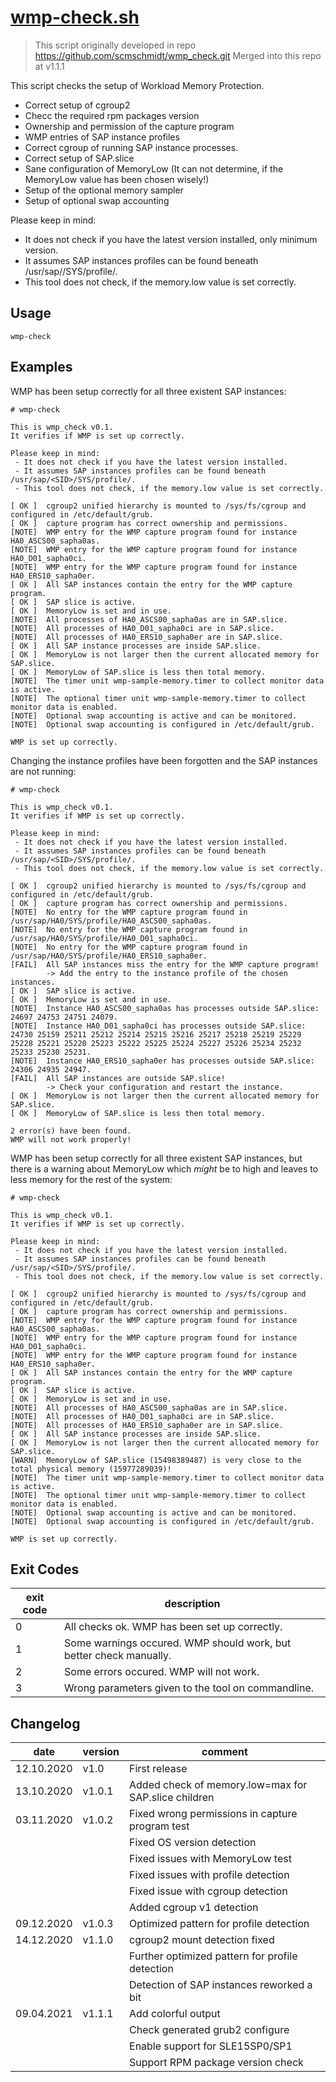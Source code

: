 # [wmp-check.sh](./wmp-check.sh)
> This script originally developed in repo https://github.com/scmschmidt/wmp_check.git
> Merged into this repo at v1.1.1

This script checks the setup of Workload Memory Protection.

- Correct setup of cgroup2
- Checc the required rpm packages version
- Ownership and permission of the capture program
- WMP entries of SAP instance profiles
- Correct cgroup of running SAP instance processes.
- Correct setup of SAP.slice
- Sane configuration of MemoryLow (It can not determine, if the MemoryLow value has been chosen wisely!)
- Setup of the optional memory sampler
- Setup of optional swap accounting

Please keep in mind:

 - It does not check if you have the latest version installed, only minimum version.
 - It assumes SAP instances profiles can be found beneath /usr/sap/<SID>/SYS/profile/.
 - This tool does not check, if the memory.low value is set correctly.


## Usage
```
wmp-check
```

## Examples

WMP has been setup correctly for all three existent SAP instances:

```
# wmp-check

This is wmp_check v0.1.
It verifies if WMP is set up correctly.

Please keep in mind:
 - It does not check if you have the latest version installed.
 - It assumes SAP instances profiles can be found beneath /usr/sap/<SID>/SYS/profile/.
 - This tool does not check, if the memory.low value is set correctly.

[ OK ]  cgroup2 unified hierarchy is mounted to /sys/fs/cgroup and configured in /etc/default/grub.
[ OK ]  capture program has correct ownership and permissions.
[NOTE]  WMP entry for the WMP capture program found for instance HA0_ASCS00_sapha0as.
[NOTE]  WMP entry for the WMP capture program found for instance HA0_D01_sapha0ci.
[NOTE]  WMP entry for the WMP capture program found for instance HA0_ERS10_sapha0er.
[ OK ]  All SAP instances contain the entry for the WMP capture program.
[ OK ]  SAP slice is active.
[ OK ]  MemoryLow is set and in use.
[NOTE]  All processes of HA0_ASCS00_sapha0as are in SAP.slice.
[NOTE]  All processes of HA0_D01_sapha0ci are in SAP.slice.
[NOTE]  All processes of HA0_ERS10_sapha0er are in SAP.slice.
[ OK ]  All SAP instance processes are inside SAP.slice.
[ OK ]  MemoryLow is not larger then the current allocated memory for SAP.slice.
[ OK ]  MemoryLow of SAP.slice is less then total memory.
[NOTE]  The timer unit wmp-sample-memory.timer to collect monitor data is active.
[NOTE]  The optional timer unit wmp-sample-memory.timer to collect monitor data is enabled.
[NOTE]  Optional swap accounting is active and can be monitored.
[NOTE]  Optional swap accounting is configured in /etc/default/grub.

WMP is set up correctly.
```

Changing the instance profiles have been forgotten and the SAP instances are not running:

```
# wmp-check

This is wmp_check v0.1.
It verifies if WMP is set up correctly.

Please keep in mind:
 - It does not check if you have the latest version installed.
 - It assumes SAP instances profiles can be found beneath /usr/sap/<SID>/SYS/profile/.
 - This tool does not check, if the memory.low value is set correctly.

[ OK ]  cgroup2 unified hierarchy is mounted to /sys/fs/cgroup and configured in /etc/default/grub.
[ OK ]  capture program has correct ownership and permissions.
[NOTE]  No entry for the WMP capture program found in /usr/sap/HA0/SYS/profile/HA0_ASCS00_sapha0as.
[NOTE]  No entry for the WMP capture program found in /usr/sap/HA0/SYS/profile/HA0_D01_sapha0ci.
[NOTE]  No entry for the WMP capture program found in /usr/sap/HA0/SYS/profile/HA0_ERS10_sapha0er.
[FAIL]  All SAP instances miss the entry for the WMP capture program!
        -> Add the entry to the instance profile of the chosen instances.
[ OK ]  SAP slice is active.
[ OK ]  MemoryLow is set and in use.
[NOTE]  Instance HA0_ASCS00_sapha0as has processes outside SAP.slice: 24697 24753 24751 24079.
[NOTE]  Instance HA0_D01_sapha0ci has processes outside SAP.slice: 24730 25159 25211 25212 25214 25215 25216 25217 25218 25219 25229 25228 25221 25220 25223 25222 25225 25224 25227 25226 25234 25232 25233 25230 25231.
[NOTE]  Instance HA0_ERS10_sapha0er has processes outside SAP.slice: 24306 24935 24947.
[FAIL]  All SAP instances are outside SAP.slice!
        -> Check your configuration and restart the instance.
[ OK ]  MemoryLow is not larger then the current allocated memory for SAP.slice.
[ OK ]  MemoryLow of SAP.slice is less then total memory.

2 error(s) have been found.
WMP will not work properly!
```

WMP has been setup correctly for all three existent SAP instances, but there is a warning about 
MemoryLow which *might* be to high and leaves to less memory for the rest of the system:

```
# wmp-check

This is wmp_check v0.1.
It verifies if WMP is set up correctly.

Please keep in mind:
 - It does not check if you have the latest version installed.
 - It assumes SAP instances profiles can be found beneath /usr/sap/<SID>/SYS/profile/.
 - This tool does not check, if the memory.low value is set correctly.

[ OK ]  cgroup2 unified hierarchy is mounted to /sys/fs/cgroup and configured in /etc/default/grub.
[ OK ]  capture program has correct ownership and permissions.
[NOTE]  WMP entry for the WMP capture program found for instance HA0_ASCS00_sapha0as.
[NOTE]  WMP entry for the WMP capture program found for instance HA0_D01_sapha0ci.
[NOTE]  WMP entry for the WMP capture program found for instance HA0_ERS10_sapha0er.
[ OK ]  All SAP instances contain the entry for the WMP capture program.
[ OK ]  SAP slice is active.
[ OK ]  MemoryLow is set and in use.
[NOTE]  All processes of HA0_ASCS00_sapha0as are in SAP.slice.
[NOTE]  All processes of HA0_D01_sapha0ci are in SAP.slice.
[NOTE]  All processes of HA0_ERS10_sapha0er are in SAP.slice.
[ OK ]  All SAP instance processes are inside SAP.slice.
[ OK ]  MemoryLow is not larger then the current allocated memory for SAP.slice.
[WARN]  MemoryLow of SAP.slice (15498389487) is very close to the total physical memory (15977289039)!
[NOTE]  The timer unit wmp-sample-memory.timer to collect monitor data is active.
[NOTE]  The optional timer unit wmp-sample-memory.timer to collect monitor data is enabled.
[NOTE]  Optional swap accounting is active and can be monitored.
[NOTE]  Optional swap accounting is configured in /etc/default/grub.

WMP is set up correctly.
```


## Exit Codes
| exit code | description                                                        |
|-----------|--------------------------------------------------------------------|
|     0     | All checks ok. WMP has been set up correctly.                      |
|     1     | Some warnings occured. WMP should work, but better check manually. |
|     2     | Some errors occured. WMP will not work.                            |
|     3     | Wrong parameters given to the tool on commandline.                 |


## Changelog

|    date    | version  | comment                                               |
|------------|----------|-------------------------------------------------------|
| 12.10.2020 | v1.0     | First release                                         |
| 13.10.2020 | v1.0.1   | Added check of memory.low=max for SAP.slice children  |
| 03.11.2020 | v1.0.2   | Fixed wrong permissions in capture program test       |
|            |          | Fixed OS version detection                            |
|            |          | Fixed issues with MemoryLow test                      |
|            |          | Fixed issues with profile detection                   |
|            |          | Fixed issue with cgroup detection                     |
|            |          | Added cgroup v1 detection                             |
| 09.12.2020 | v1.0.3   | Optimized pattern for profile detection               |
| 14.12.2020 | v1.1.0   | cgroup2 mount detection fixed                         |
|            |          | Further optimized pattern for profile detection       |
|            |          | Detection of SAP instances reworked a bit             |
| 09.04.2021 | v1.1.1   | Add colorful output                                   |
|            |          | Check generated grub2 configure                       |
|            |          | Enable support for SLE15SP0/SP1                       |
|            |          | Support RPM package version check                     |
